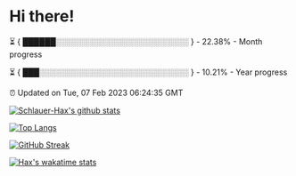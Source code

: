# Hi there!

⏳ { ██████░░░░░░░░░░░░░░░░░░░░░░░░ } - 22.38% - Month progress

⏳ { ███░░░░░░░░░░░░░░░░░░░░░░░░░░░ } - 10.21% - Year progress

⏰ Updated on Tue, 07 Feb 2023 06:24:35 GMT


[![Schlauer-Hax's github stats](https://github-readme-stats.vercel.app/api?username=Schlauer-Hax&show_icons=true&theme=dark&count_private=true)](https://github.com/Schlauer-Hax)


[![Top Langs](https://github-readme-stats.vercel.app/api/top-langs/?username=Schlauer-Hax&layout=compact&theme=dark)](https://github.com/Schlauer-Hax?tab=repositories)

[![GitHub Streak](https://streak-stats.demolab.com?user=Schlauer-Hax&theme=dark)](https://git.io/streak-stats)

[![Hax's wakatime stats](https://github-readme-stats.vercel.app/api/wakatime?username=Hax&theme=dark)](https://wakatime.com/@Hax)

